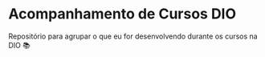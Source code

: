 # Acompanhamento de Cursos DIO
Repositório para agrupar o que eu for desenvolvendo durante os cursos na DIO 📚
